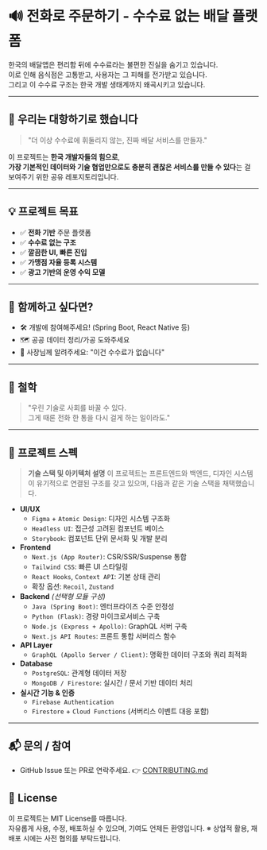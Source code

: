 # 🔊 전화로 주문하기 - 수수료 없는 배달 플랫폼

한국의 배달앱은 편리함 뒤에 수수료라는 불편한 진실을 숨기고 있습니다.  
이로 인해 음식점은 고통받고, 사용자는 그 피해를 전가받고 있습니다.  
그리고 이 수수료 구조는 한국 개발 생태계까지 왜곡시키고 있습니다.

---

## 🎯 우리는 대항하기로 했습니다

> "더 이상 수수료에 휘둘리지 않는, 진짜 배달 서비스를 만들자."

이 프로젝트는 **한국 개발자들의 힘으로**,  
**가장 기본적인 데이터와 기술 협업만으로도 충분히 괜찮은 서비스를 만들 수 있다**는 걸 보여주기 위한 공유 레포지토리입니다.

---

## 💡 프로젝트 목표

- ✅ **전화 기반** 주문 플랫폼  
- ✅ **수수료 없는 구조**  
- ✅ **깔끔한 UI, 빠른 진입**  
- ✅ **가맹점 자율 등록 시스템**  
- ✅ **광고 기반의 운영 수익 모델**

---

## 🤝 함께하고 싶다면?

- 🛠️ 개발에 참여해주세요! (Spring Boot, React Native 등)
- 🗺️ 공공 데이터 정리/가공 도와주세요
- 📢 사장님께 알려주세요: "이건 수수료가 없습니다"

---

## 📌 철학

> "우린 기술로 사회를 바꿀 수 있다.  
> 그게 때론 전화 한 통을 다시 걸게 하는 일이라도."

---

## 🚀 프로젝트 스펙

> **기술 스택 및 아키텍처 설명**
이 프로젝트는 프론트엔드와 백엔드, 디자인 시스템이 유기적으로 연결된 구조를 갖고 있으며, 다음과 같은 기술 스택을 채택했습니다.

- **UI/UX**
    - `Figma` + `Atomic Design`: 디자인 시스템 구조화
    - `Headless UI`: 접근성 고려된 컴포넌트 베이스
    - `Storybook`: 컴포넌트 단위 문서화 및 개발 분리  
- **Frontend**
    - `Next.js (App Router)`: CSR/SSR/Suspense 통합
    - `Tailwind CSS`: 빠른 UI 스타일링
    - `React Hooks`, `Context API`: 기본 상태 관리
    - 확장 옵션: `Recoil`, `Zustand`   
- **Backend** _(선택형 모듈 구성)_
    - `Java (Spring Boot)`: 엔터프라이즈 수준 안정성
    - `Python (Flask)`: 경량 마이크로서비스 구축
    - `Node.js (Express + Apollo)`: GraphQL 서버 구축
    - `Next.js API Routes`: 프론트 통합 서버리스 함수  
- **API Layer**
    - `GraphQL (Apollo Server / Client)`: 명확한 데이터 구조와 쿼리 최적화 
- **Database**
    - `PostgreSQL`: 관계형 데이터 저장
    - `MongoDB / Firestore`: 실시간 / 문서 기반 데이터 처리  
- **실시간 기능 & 인증**
    - `Firebase Authentication`
    - `Firestore` + `Cloud Functions` (서버리스 이벤트 대응 포함)

---

## 📬 문의 / 참여

- GitHub Issue 또는 PR로 연락주세요.
👉 [CONTRIBUTING.md](https://github.com/felixhan108/BestSeller/blob/master/CONTRIBUTING.md)

## 📝 License

이 프로젝트는 MIT License를 따릅니다.  
자유롭게 사용, 수정, 배포하실 수 있으며, 기여도 언제든 환영입니다.
※ 상업적 활용, 재배포 시에는 사전 협의를 부탁드립니다.

